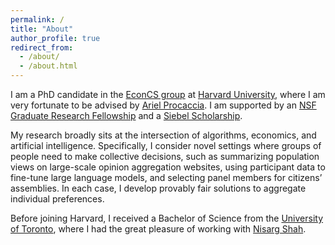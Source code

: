 ```yaml
---
permalink: /
title: "About"
author_profile: true
redirect_from: 
  - /about/
  - /about.html
---
```


I am a PhD candidate in the [EconCS group](https://econcs.seas.harvard.edu) at [Harvard University](https://www.seas.harvard.edu), where I am very fortunate to be advised by [Ariel Procaccia](http://procaccia.info). I am supported by an [NSF Graduate Research Fellowship](https://www.nsfgrfp.org) and a [Siebel Scholarship](https://www.siebelscholars.com).

My research broadly sits at the intersection of algorithms, economics, and artificial intelligence. Specifically, I consider novel settings where groups of people need to make collective decisions, such as summarizing population views on large-scale opinion aggregation websites, using participant data to fine-tune large language models, and selecting panel members for citizens’ assemblies. In each case, I develop provably fair solutions to aggregate individual preferences.

Before joining Harvard, I received a Bachelor of Science from the [University of Toronto](https://www.utoronto.ca), where I had the great pleasure of working with [Nisarg Shah](http://www.cs.toronto.edu/~nisarg/index.html).